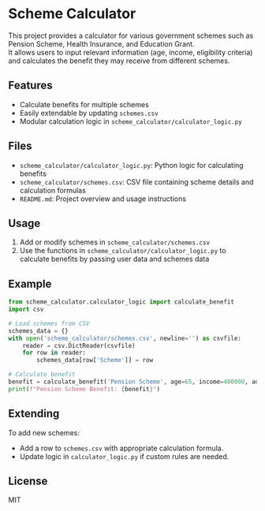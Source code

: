 # Scheme Calculator

This project provides a calculator for various government schemes such as Pension Scheme, Health Insurance, and Education Grant.  
It allows users to input relevant information (age, income, eligibility criteria) and calculates the benefit they may receive from different schemes.

## Features

- Calculate benefits for multiple schemes
- Easily extendable by updating `schemes.csv`
- Modular calculation logic in `scheme_calculator/calculator_logic.py`

## Files

- `scheme_calculator/calculator_logic.py`: Python logic for calculating benefits
- `scheme_calculator/schemes.csv`: CSV file containing scheme details and calculation formulas
- `README.md`: Project overview and usage instructions

## Usage

1. Add or modify schemes in `scheme_calculator/schemes.csv`
2. Use the functions in `scheme_calculator/calculator_logic.py` to calculate benefits by passing user data and schemes data

## Example

```python
from scheme_calculator.calculator_logic import calculate_benefit
import csv

# Load schemes from CSV
schemes_data = {}
with open('scheme_calculator/schemes.csv', newline='') as csvfile:
    reader = csv.DictReader(csvfile)
    for row in reader:
        schemes_data[row['Scheme']] = row

# Calculate benefit
benefit = calculate_benefit('Pension Scheme', age=65, income=400000, additional=None, schemes_data=schemes_data)
print(f"Pension Scheme Benefit: {benefit}")
```

## Extending

To add new schemes:
- Add a row to `schemes.csv` with appropriate calculation formula.
- Update logic in `calculator_logic.py` if custom rules are needed.

## License

MIT
